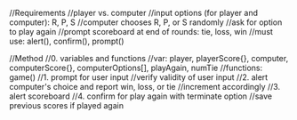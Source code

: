 //Requirements
    //player vs. computer
    //input options (for player and computer): R, P, S
    //computer chooses R, P, or S randomly
    //ask for option to play again
    //prompt scoreboard at end of rounds: tie, loss, win
    //must use: alert(), confirm(), prompt()

//Method
    //0. variables and functions
        //var: player, playerScore{}, computer, computerScore{}, computerOptions[], playAgain, numTie
        //functions: game()
    //1. prompt for user input
        //verify validity of user input
    //2. alert computer's choice and report win, loss, or tie
        //increment accordingly
    //3. alert scoreboard
    //4. confirm for play again with terminate option
        //save previous scores if played again